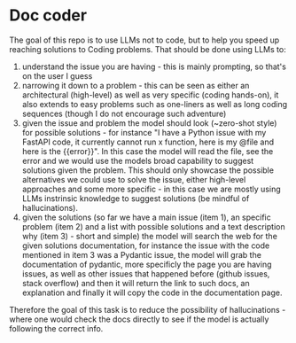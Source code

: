 # Doc coder

The goal of this repo is to use LLMs not to code, but to help you speed up reaching solutions to Coding problems. That should be done using LLMs to:

1. understand the issue you are having - this is mainly prompting, so that's on the user I guess
2. narrowing it down to a problem - this can be seen as either an architectural (high-level) as well as very specific (coding hands-on), it also extends to easy problems such as one-liners as well as long coding sequences (though I do not encourage such adventure)
3. given the issue and problem the model should look (~zero-shot style) for possible solutions - for instance "I have a Python issue with my FastAPI code, it currently cannot run x function, here is my @file and here is the {{error}}". In this case the model will read the file, see the error and we would use the models broad capability to suggest solutions given the problem. This should only showcase the possible alternatives we could use to solve the issue, either high-level approaches and some more specific - in this case we are mostly using LLMs instrinsic knowledge to suggest solutions (be mindful of hallucinations).
4. given the solutions (so far we have a main issue (item 1), an specific problem (item 2) and a list with possible solutions and a text description why (item 3) - short and simple) the model will search the web for the given solutions documentation, for instance the issue with the code mentioned in item 3 was a Pydantic issue, the model will grab the documentation of pydantic, more specificly the page you are having issues, as well as other issues that happened before (github issues, stack overflow) and then it will return the link to such docs, an explanation and finally it will copy the code in the documentation page.

Therefore the goal of this task is to reduce the possibility of hallucinations - where one would check the docs directly to see if the model is actually following the correct info.
